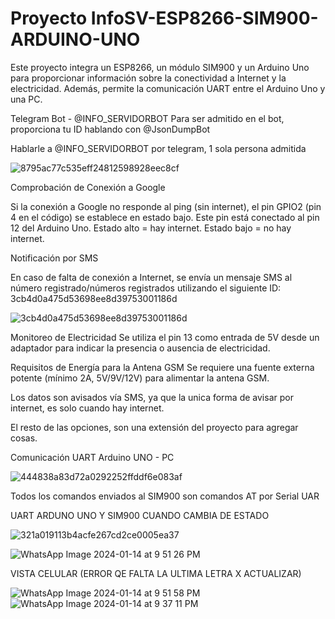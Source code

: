 # Proyecto InfoSV-ESP8266-SIM900-ARDUINO-UNO

Este proyecto integra un ESP8266, un módulo SIM900 y un Arduino Uno para proporcionar información sobre la conectividad a Internet y la electricidad. Además, permite la comunicación UART entre el Arduino Uno y una PC.


Telegram Bot - @INFO_SERVIDORBOT
Para ser admitido en el bot, proporciona tu ID hablando con @JsonDumpBot

Hablarle a @INFO_SERVIDORBOT por telegram, 1 sola persona admitida

![8795ac77c535eff24812598928eec8cf](https://github.com/matialegre/InfoSV-ESP8266-SIM900-ARDUINO-UNO/assets/127926199/c29a7ac1-0944-4f68-a969-faaa97c62b70)



Comprobación de Conexión a Google


Si la conexión a Google no responde al ping (sin internet), el pin GPIO2 (pin 4 en el código) se establece en estado bajo. Este pin está conectado al pin 12 del Arduino Uno.
  Estado alto = hay internet.
  Estado bajo = no hay internet.


Notificación por SMS


En caso de falta de conexión a Internet, se envía un mensaje SMS al número registrado/números registrados utilizando el siguiente ID: 3cb4d0a475d53698ee8d39753001186d

![3cb4d0a475d53698ee8d39753001186d](https://github.com/matialegre/InfoSV-ESP8266-SIM900-ARDUINO-UNO/assets/127926199/894124df-13c7-48e4-9bf0-0d5d891808b9)



Monitoreo de Electricidad
Se utiliza el pin 13 como entrada de 5V desde un adaptador para indicar la presencia o ausencia de electricidad.

Requisitos de Energía para la Antena GSM
Se requiere una fuente externa potente (mínimo 2A, 5V/9V/12V) para alimentar la antena GSM.



Los datos son avisados vía SMS, ya que la unica forma de avisar por internet, es solo cuando hay internet.

El resto de las opciones, son una extensión del proyecto para agregar cosas.


Comunicación UART Arduino UNO - PC

![444838a83d72a0292252ffddf6e083af](https://github.com/matialegre/InfoSV-ESP8266-SIM900-ARDUINO-UNO/assets/127926199/8895c4ff-5978-49ba-bfd8-6c74d84fb41f)


Todos los comandos enviados al SIM900 son comandos AT por Serial UAR



UART ARDUNO UNO Y SIM900 CUANDO CAMBIA DE ESTADO

![321a019113b4acfe267cd2ce0005ea37](https://github.com/matialegre/InfoSV-ESP8266-SIM900-ARDUINO-UNO/assets/127926199/eadc755e-642b-4d43-b898-320d4b622b21)


![WhatsApp Image 2024-01-14 at 9 51 26 PM](https://github.com/matialegre/InfoSV-ESP8266-SIM900-ARDUINO-UNO/assets/127926199/64e2b562-f6cd-48bd-957c-7b999b3ac802)


VISTA CELULAR (ERROR QE FALTA LA ULTIMA LETRA X ACTUALIZAR)


![WhatsApp Image 2024-01-14 at 9 51 58 PM](https://github.com/matialegre/InfoSV-ESP8266-SIM900-ARDUINO-UNO/assets/127926199/4b32d56d-e4ef-406a-a50f-5d87a05ef661)
![WhatsApp Image 2024-01-14 at 9 37 11 PM](https://github.com/matialegre/InfoSV-ESP8266-SIM900-ARDUINO-UNO/assets/127926199/edc3a7d0-31c3-4a98-9969-bffc9cf84667)




